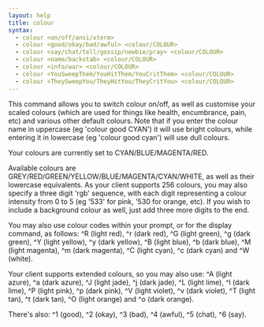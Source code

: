 ```yaml
---
layout: help
title: colour
syntax:
  - colour <on/off/ansi/xterm>
  - colour <good/okay/bad/awful> <colour/COLOUR>
  - colour <say/chat/tell/gossip/newbie/pray> <colour/COLOUR>
  - colour <name/backstab> <colour/COLOUR>
  - colour <info/war> <colour/COLOUR>
  - colour <YouSweepThem/YouHitThem/YouCritThem> <colour/COLOUR>
  - colour <TheySweepYou/TheyHitYou/TheyCritYou> <colour/COLOUR>
---
```


This command allows you to switch colour on/off, as well as customise your 
scaled colours (which are used for things like health, encumbrance, pain, etc)
and various other default colours.  Note that if you enter the colour name in 
uppercase (eg 'colour good CYAN') it will use bright colours, while 
entering it in lowercase (eg 'colour good cyan') will use dull colours.

Your colours are currently set to CYAN/BLUE/MAGENTA/RED.

Available colours are GREY/RED/GREEN/YELLOW/BLUE/MAGENTA/CYAN/WHITE, as well as
their lowercase equivalents.  As your client supports 256 colours, you may also
specify a three digit 'rgb' sequence, with each digit representing a colour 
intensity from 0 to 5 (eg '533' for pink, '530 for orange, etc).  If you wish 
to include a background colour as well, just add three more digits to the end.

You may also use colour codes within your prompt, or for the display command, 
as follows: ^R (light red), ^r (dark red), ^G (light green), ^g (dark green), 
^Y (light yellow), ^y (dark yellow), ^B (light blue), ^b (dark blue), ^M (light
magenta), ^m (dark magenta), ^C (light cyan), ^c (dark cyan) and ^W (white).

Your client supports extended colours, so you may also use: ^A (light azure), 
^a (dark azure), ^J (light jade), ^j (dark jade), ^L (light lime), ^l (dark 
lime), ^P (light pink), ^p (dark pink), ^V (light violet), ^v (dark violet), 
^T (light tan), ^t (dark tan), ^O (light orange) and ^o (dark orange).

There's also: ^1 (good), ^2 (okay), ^3 (bad), ^4 (awful), ^5 (chat), ^6 (say).
